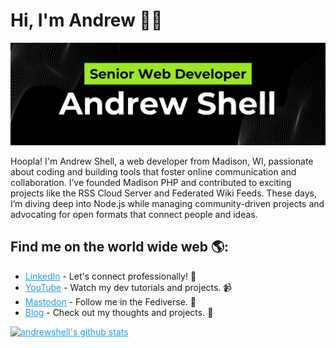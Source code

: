 <style>
.readme a {
  color: #239de7;
}
.stats-light {
  display: block;
}
.stats-dark {
  display: none;
}
@media (prefers-color-scheme: dark) {
  .stats-light {
    display: none;
  }
  .stats-dark {
    display: block;
  }
}

</style>

<div class="readme">

# Hi, I'm Andrew 👋🏻

<img src="https://raw.githubusercontent.com/andrewshell/andrewshell/master/banner.png" alt="banner that says Andrew Shell, Senior Web Developer, and a photo of Andrew with a text bubble saying Hoopla!">

Hoopla! I'm Andrew Shell, a web developer from Madison, WI, passionate about coding and building tools that foster online communication and collaboration. I’ve founded Madison PHP and contributed to exciting projects like the RSS Cloud Server and Federated Wiki Feeds. These days, I’m diving deep into Node.js while managing community-driven projects and advocating for open formats that connect people and ideas.


## Find me on the world wide web 🌎:

- [LinkedIn](https://www.linkedin.com/in/andrewshell/) - Let's connect professionally! 💼  
- [YouTube](https://www.youtube.com/@AndrewShellDev) - Watch my dev tutorials and projects. 📹  
- [Mastodon](https://indieweb.social/@andrewshell) - Follow me in the Fediverse. 🐘  
- [Blog](https://blog.andrewshell.org/) - Check out my thoughts and projects. 📝  

<p align="left">
  <a class="stats-light" href="https://github.com/andrewshell"><img src="https://github-readme-stats.vercel.app/api?username=andrewshell&show_icons=true&hide_border=true&bg_color=ffffff&title_color=239de7&icon_color=239de7&text_color=000000" alt="andrewshell's github stats"></a>
  <a class="stats-dark" href="https://github-readme-stats.vercel.app/api?username=andrewshell&show_icons=true&hide_border=true&bg_color=0d1117&title_color=239de7&icon_color=239de7&text_color=ffffff" alt="andrewshell's github stats"></a>
</p>

</div>